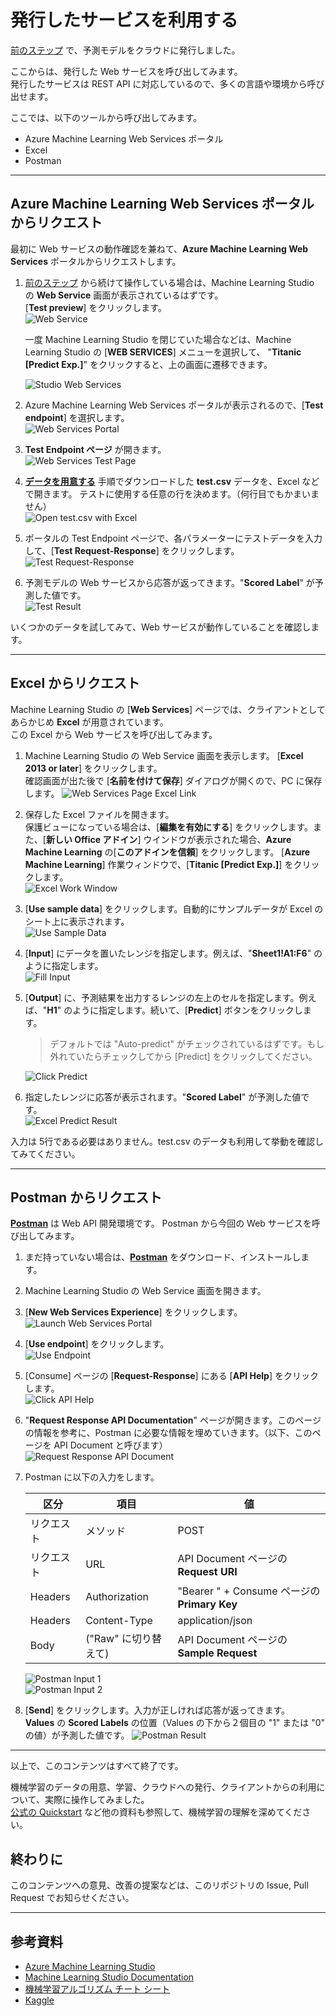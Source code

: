 # 発行したサービスを利用する

[前のステップ](./06_deploymodel.md) で、予測モデルをクラウドに発行しました。

ここからは、発行した Web サービスを呼び出してみます。  
発行したサービスは REST API に対応しているので、多くの言語や環境から呼び出せます。

ここでは、以下のツールから呼び出してみます。

- Azure Machine Learning Web Services ポータル
- Excel
- Postman

---

## Azure Machine Learning Web Services ポータルからリクエスト

最初に Web サービスの動作確認を兼ねて、**Azure Machine Learning Web Services** ポータルからリクエストします。

1. [前のステップ](./06_deploymodel.md) から続けて操作している場合は、Machine Learning Studio の **Web Service** 画面が表示されているはずです。  
  [**Test preview**] をクリックします。  
![Web Service](./images/07/web_service_page_testpreview.jpg)  

   一度 Machine Learning Studio を閉じていた場合などは、Machine Learning Studio の [**WEB SERVICES**] メニューを選択して、 "**Titanic [Predict Exp.]**" をクリックすると、上の画面に遷移できます。  

   ![Studio Web Services](./images/07/studio_web_services.jpg)  

2. Azure Machine Learning Web Services ポータルが表示されるので、[**Test endpoint**] を選択します。  
![Web Services Portal](./images/07/webservices_portal_testpreview.jpg)  
3. **Test Endpoint ページ** が開きます。  
![Web Services Test Page](./images/07/wsportal_test_page.jpg)
4. [**データを用意する**](./01/preparedata.md) 手順でダウンロードした **test.csv** データを、Excel などで開きます。
テストに使用する任意の行を決めます。（何行目でもかまいません）  
![Open test.csv with Excel](./images/07/test_csv_excel.jpg)  
5. ポータルの Test Endpoint ページで、各パラメーターにテストデータを入力して、[**Test Request-Response**] をクリックします。  
![Test Request-Response](./images/07/ws_test_request_response.jpg)  
6. 予測モデルの Web サービスから応答が返ってきます。"**Scored Label**" が予測した値です。  
![Test Result](./images/07/ws_test_result.jpg)

いくつかのデータを試してみて、Web サービスが動作していることを確認します。

---

## Excel からリクエスト

Machine Learning Studio の [**Web Services**] ページでは、クライアントとしてあらかじめ **Excel** が用意されています。  
この Excel から Web サービスを呼び出してみます。

1. Machine Learning Studio の Web Service 画面を表示します。 [**Excel 2013 or later**] をクリックします。  
確認画面が出た後で [**名前を付けて保存**] ダイアログが開くので、PC に保存します。
![Web Services Page Excel Link](./images/07/studio_ws_excel.jpg)  
2. 保存した Excel ファイルを開きます。  
保護ビューになっている場合は、[**編集を有効にする**] をクリックします。また、[**新しい Office アドイン**] ウインドウが表示された場合、**Azure Machine Learning** の[**このアドインを信頼**] をクリックします。
[**Azure Machine Learning**] 作業ウィンドウで、[**Titanic \[Predict Exp.\]**] をクリックします。  
![Excel Work Window](./images/07/excel_work_ws.jpg)  
3. [**Use sample data**] をクリックします。自動的にサンプルデータが Excel のシート上に表示されます。  
![Use Sample Data](./images/07/excel_use_sample_data.jpg)  
4. [**Input**] にデータを置いたレンジを指定します。例えば、"**Sheet1!A1:F6**" のように指定します。  
![Fill Input](./images/07/excel_fill_input_range.jpg)
5. [**Output**] に、予測結果を出力するレンジの左上のセルを指定します。例えば、"**H1**" のように指定します。続いて、[**Predict**] ボタンをクリックします。  
   > デフォルトでは "Auto-predict" がチェックされているはずです。もし外れていたらチェックしてから [Predict] をクリックしてください。

   ![Click Predict](./images/07/excel_click_predict.jpg)  
6. 指定したレンジに応答が表示されます。"**Scored Label**" が予測した値です。  
![Excel Predict Result](./images/07/excel_predict_result.jpg)

入力は 5行である必要はありません。test.csv のデータも利用して挙動を確認してみてください。

---

## Postman からリクエスト

[**Postman**](https://www.getpostman.com/downloads/) は Web API 開発環境です。
Postman から今回の Web サービスを呼び出してみます。

1. まだ持っていない場合は、[**Postman**](https://www.getpostman.com/downloads/) をダウンロード、インストールします。  
2. Machine Learning Studio の Web Service 画面を開きます。  
3. [**New Web Services Experience**] をクリックします。![Launch Web Services Portal](./images/07/studio_ws_portal.jpg)  
4. [**Use endpoint**] をクリックします。  
![Use Endpoint](./images/07/ws_portal_use_endpoint.jpg)  
5. [Consume] ページの [**Request-Response**] にある [**API Help**] をクリックします。  
![Click API Help](./images/07/ws_portal_consume_apihelp.jpg)  
6. "**Request Response API Documentation**" ページが開きます。このページの情報を参考に、Postman に必要な情報を埋めていきます。（以下、このページを API Document と呼びます）  
![Request Response API Document](./images/07/ws_portal_apihelp_doc.jpg)  
7. Postman に以下の入力をします。  
  
   |区分|項目|値|
   |---|---|---|
   |リクエスト|メソッド|POST|
   |リクエスト|URL|API Document ページの **Request URI**|
   |Headers|Authorization|"Bearer " + Consume ページの **Primary Key**|
   |Headers|Content-Type|application/json|
   |Body|("Raw" に切り替えて)|API Document ページの **Sample Request**|

   ![Postman Input 1](./images/07/postman_input1_1.jpg)  
   ![Postman Input 2](./images/07/postman_input1_2.jpg)  
8. [**Send**] をクリックします。入力が正しければ応答が返ってきます。  
**Values** の **Scored Labels** の位置（Values の下から２個目の "1" または "0" の値）が予測した値です。
![Postman Result](./images/07/postman_result.jpg)

---

以上で、このコンテンツはすべて終了です。

機械学習のデータの用意、学習、クラウドへの発行、クライアントからの利用について、実際に操作してみました。  
[公式の Quickstart](https://docs.microsoft.com/en-us/azure/machine-learning/studio/create-experiment) など他の資料も参照して、機械学習の理解を深めてください。

## 終わりに

このコンテンツへの意見、改善の提案などは、このリポジトリの Issue, Pull Request でお知らせください。

---

## 参考資料

- [Azure Machine Learning Studio](https://studio.azureml.net/)
- [Machine Learning Studio Documentation](https://docs.microsoft.com/en-us/azure/machine-learning/studio/)
- [機械学習アルゴリズム チート シート](https://docs.microsoft.com/ja-jp/azure/machine-learning/studio/algorithm-cheat-sheet)
- [Kaggle](https://www.kaggle.com/c/titanic)
